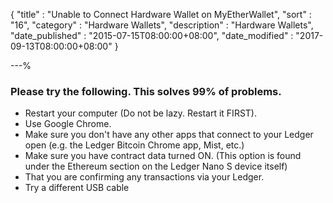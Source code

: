 {
"title"       : "Unable to Connect Hardware Wallet on MyEtherWallet",
"sort"        : "16",
"category"    : "Hardware Wallets",
"description" : "Hardware Wallets",
"date_published" : "2015-07-15T08:00:00+08:00",
"date_modified"  : "2017-09-13T08:00:00+08:00"
}

---%


### Please try the following. This solves 99% of problems.

*   Restart your computer (Do not be lazy. Restart it FIRST).
*   Use Google Chrome.
*   Make sure you don't have any other apps that connect to your Ledger open (e.g. the Ledger Bitcoin Chrome app, Mist, etc.)
*   Make sure you have contract data turned ON. (This option is found under the Ethereum section on the Ledger Nano S device itself)
*   That you are confirming any transactions via your Ledger.
*   Try a different USB cable
